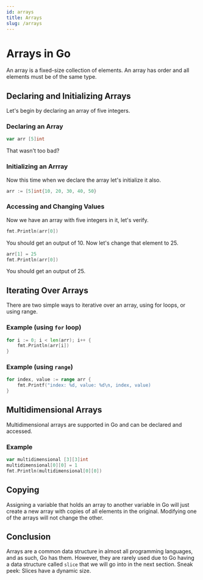 ```yaml
---
id: arrays
title: Arrays
slug: /arrays
---
```


# Arrays in Go

An array is a fixed-size collection of elements. An array has order and all elements must be of the same type.

## Declaring and Initializing Arrays

Let's begin by declaring an array of five integers.

### Declaring an Array

```go
var arr [5]int
```

That wasn't too bad?

### Initializing an Arrray

Now this time when we declare the array let's initialize it also.

```go
arr := [5]int{10, 20, 30, 40, 50}
```

### Accessing and Changing Values

Now we have an array with five integers in it, let's verify.

```go
fmt.Println(arr[0])
```

You should get an output of 10. Now let's change that element to 25.

```go
arr[1] = 25
fmt.Println(arr[0])
```

You should get an output of 25.

## Iterating Over Arrays

There are two simple ways to iterative over an array, using for loops, or using range.

### Example (using `for` loop)

```go
for i := 0; i < len(arr); i++ {
	fmt.Println(arr[i])
}
```

### Example (using `range`)

```go
for index, value := range arr {
	fmt.Printf("index: %d, value: %d\n, index, value)
}
```

## Multidimensional Arrays

Multidimensional arrays are supported in Go and can be declared and accessed.

### Example

```go
var multidimensional [3][3]int
multidimensional[0][0] = 1
fmt.Println(multidimensional[0][0])
```

## Copying

Assigning a variable that holds an array to another variable in Go will just create a new array with copies of all elements in the original. Modifying one of the arrays will not change the other.

## Conclusion

Arrays are a common data structure in almost all programming languages, and as such, Go has them. However, they are rarely used due to Go having a data structure called `slice` that we will go into in the next section. Sneak peek: Slices have a dynamic size.
